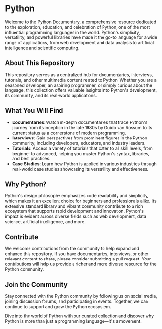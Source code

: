 # Python

Welcome to the Python Documentary, a comprehensive resource dedicated to the exploration, education, and celebration of Python, one of the most influential programming languages in the world. Python's simplicity, versatility, and powerful libraries have made it the go-to language for a wide range of applications, from web development and data analysis to artificial intelligence and scientific computing.

## About This Repository

This repository serves as a centralized hub for documentaries, interviews, tutorials, and other multimedia content related to Python. Whether you are a seasoned developer, an aspiring programmer, or simply curious about the language, this collection offers valuable insights into Python's development, its community, and its real-world applications.

## What You Will Find

- **Documentaries**: Watch in-depth documentaries that trace Python's journey from its inception in the late 1980s by Guido van Rossum to its current status as a cornerstone of modern programming.
- **Interviews**: Gain perspectives from prominent figures in the Python community, including developers, educators, and industry leaders.
- **Tutorials**: Access a variety of tutorials that cater to all skill levels, from beginner to advanced, helping you master Python's syntax, libraries, and best practices.
- **Case Studies**: Learn how Python is applied in various industries through real-world case studies showcasing its versatility and effectiveness.

## Why Python?

Python's design philosophy emphasizes code readability and simplicity, which makes it an excellent choice for beginners and professionals alike. Its extensive standard library and vibrant community contribute to a rich ecosystem that supports rapid development and innovation. Python's impact is evident across diverse fields such as web development, data science, artificial intelligence, and more.

## Contribute

We welcome contributions from the community to help expand and enhance this repository. If you have documentaries, interviews, or other relevant content to share, please consider submitting a pull request. Your contributions will help us provide a richer and more diverse resource for the Python community.

## Join the Community

Stay connected with the Python community by following us on social media, joining discussion forums, and participating in events. Together, we can continue to support and grow the Python ecosystem.

Dive into the world of Python with our curated collection and discover why Python is more than just a programming language—it's a movement.